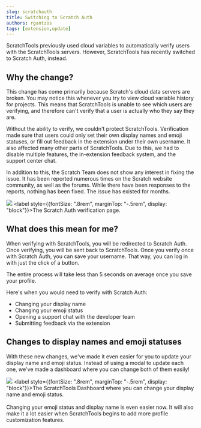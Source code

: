 ```yaml
---
slug: scratchauth
title: Switching to Scratch Auth
authors: rgantzos
tags: [extension,update]
---
```

ScratchTools previously used cloud variables to automatically verify users with the ScratchTools servers. However, ScratchTools has recently switched to Scratch Auth, instead.

## Why the change?
This change has come primarily because Scratch's cloud data servers are broken. You may notice this whenever you try to view cloud variable history for projects. This means that ScratchTools is unable to see which users are verifying, and therefore can't verify that a user is actually who they say they are.

Without the ability to verify, we couldn't protect ScratchTools. Verification made sure that users could only set their own display names and emoji statuses, or fill out feedback in the extension under their own username. It also affected many other parts of ScratchTools. Due to this, we had to disable multiple features, the in-extension feedback system, and the support center chat.

In addition to this, the Scratch Team does not show any interest in fixing the issue. It has been reported numerous times on the Scratch website community, as well as the forums. While there have been responses to the reports, nothing has been fixed. The issue has existed for months.

![](https://i.ibb.co/kXJp2jF/Screenshot-2024-01-06-at-9-47-17-AM.png)
<label style={{fontSize: ".8rem", marginTop: "-.5rem", display: "block"}}>The Scratch Auth verification page.</label>

## What does this mean for me?
When verifying with ScratchTools, you will be redirected to Scratch Auth. Once verifying, you will be sent back to ScratchTools. Once you verify once with Scratch Auth, you can save your username. That way, you can log in with just the click of a button.

The entire process will take less than 5 seconds on average once you save your profile.

Here's when you would need to verify with Scratch Auth:
- Changing your display name
- Changing your emoji status
- Opening a support chat with the developer team
- Submitting feedback via the extension

## Changes to display names and emoji statuses
With these new changes, we've made it even easier for you to update your display name and emoji status. Instead of using a modal to update each one, we've made a dashboard where you can change both of them easily!

![](https://i.ibb.co/7W4yShj/Screenshot-2024-01-06-at-9-56-07-AM.png)
<label style={{fontSize: ".8rem", marginTop: "-.5rem", display: "block"}}>The ScratchTools Dashboard where you can change your display name and emoji status.</label>
<br></br>
Changing your emoji status and display name is even easier now. It will also make it a lot easier when ScratchTools begins to add more profile customization features.